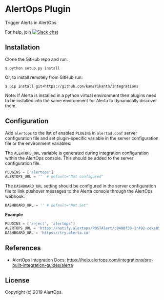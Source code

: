 AlertOps Plugin
================


Trigger Alerts in AlertOps.



For help, join [![Slack chat](https://img.shields.io/badge/chat-on%20slack-blue?logo=slack)](https://slack.alerta.dev)

Installation
------------

Clone the GitHub repo and run:

    $ python setup.py install

Or, to install remotely from GitHub run:

    $ pip install git+https://github.com/kamsrikanth/Integrations

Note: If Alerta is installed in a python virtual environment then plugins
need to be installed into the same environment for Alerta to dynamically
discover them.

Configuration
-------------

Add `alertops` to the list of enabled `PLUGINS` in `alertad.conf` server
configuration file and set plugin-specific variable in the
server configuration file or the environment variables:

The `ALERTOPS_URL` variable is generated during integration configuration within the AlertOps console. This should be added to the server configuration file.

```python
PLUGINS = ['alertops']
ALERTOPS_URL = ''  # default="Not configured"
```
The `DASHBOARD_URL` setting should be configured in the server configuration file to link pushover messages to the Alerta console through the AlertOps webhook:

```python
DASHBOARD_URL = '' # default="Not Set"
```

**Example**

```python
PLUGINS = ['reject', 'alertops']
ALERTOPS_URL = 'https://notify.alertops/POSTAlert/c8490f30-1r492-ceks85-c833els8f10cd/Alerta'
DASHBOARD_URL = 'https://try.alerta.io'
```

References
----------

  * AlertOps Integration Docs:
 https://help.alertops.com/integrations/pre-built-integration-guides/alerta

License
-------

Copyright (c) 2019 AlertOps.
